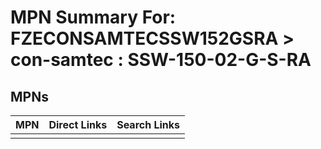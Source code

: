 



# MPN Summary For: FZECONSAMTECSSW152GSRA > con-samtec : SSW-150-02-G-S-RA

## MPNs
  

|MPN|Direct Links|Search Links|
| :--- | :--- | :--- |
||||
